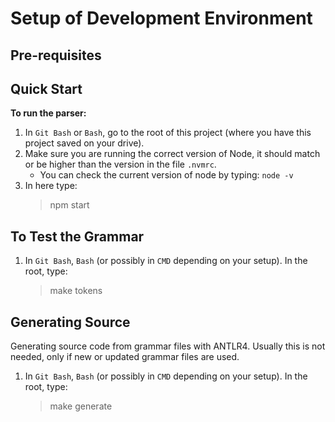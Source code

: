 # Setup of Development Environment

## Pre-requisites

## Quick Start

**To run the parser:**
1. In `Git Bash` or `Bash`, go to the root of this project (where you have this project saved on your drive).
2. Make sure you are running the correct version of Node, it should match or be higher than the version in the file `.nvmrc`.
 	- You can check the current version of node by typing: `node -v`
4. In here type:
   > npm start

## To Test the Grammar
1. In `Git Bash`, `Bash` (or possibly in `CMD` depending on your setup). In the root, type:
    > make tokens

## Generating Source
Generating source code from grammar files with ANTLR4. Usually this is not needed, only if new or updated grammar files are used.

1. In `Git Bash`, `Bash` (or possibly in `CMD` depending on your setup). In the root, type:
    > make generate


